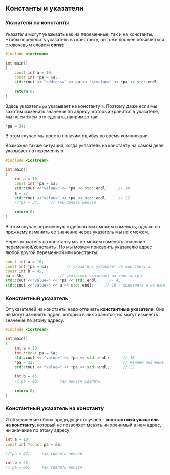 ## Константы и указатели

### Указатели на константы

Указатели могут указывать как на переменные, так и на константы. Чтобы определить указатель на константу, он тоже должен объявляться с ключевым словом **const**:

```cpp
#include <iostream>

int main()
{
    const int a = 10;
    const int *pa = &a;
    std::cout << "address=" << pa << "\tvalue=" << *pa << std::endl;
     
    return 0;
}
```

Здесь указатель `pa` указывает на константу `a`. Поэтому даже если мы захотим изменить значение по адресу, который хранится в указателе, 
мы не сможем это сделать, например так:

```cpp
*pa = 34;
```

В этом случае мы просто получим ошибку во время компиляции.

Возможна также ситуация, когда указатель на константу на самом деле указывает на переменную:

```cpp
#include <iostream>

int main()
{
    int a = 10;
    const int *pa = &a;
    std::cout <<"value=" << *pa << std::endl;     // 10
    a = 22;
    std::cout <<"value=" << *pa << std::endl;     // 22
    //*pa = 34;     // так делать нельзя
     
    return 0;
}
```

В этом случае переменную отдельно мы сможем изменять, однако по прежнему изменить ее значение через указатель мы не сможем.

Через указатель на константу мы не можем изменять значение переменной/константы. Но мы можем присвоить указателю адрес любой другой переменной или константы:

```cpp
const int a = 10;
const int *pa = &a;        // указатель указывает на константу a
const int b = 45;
pa = &b;                // указатель указывает на константу b
std::cout <<"value=" << *pa << std::endl;     // 45
std::cout <<"value=" << a << std::endl;     // 10 - константа a не изменяется
```

### Константный указатель

От указателей на константы надо отличать **константные указатели**. Они не могут изменять адрес, который в них хранится, но могут изменять значение по этому адресу.

```cpp
#include <iostream>

int main()
{
    int a = 10;
    int *const pa = &a;
    std::cout << "value=" << *pa << std::endl;      // 10
    *pa = 22;                                       // меняем значение
    std::cout << "value=" << *pa << std::endl;      // 22
 
    int b = 45;
    // pa = &b;         так нельзя сделать
     
    return 0;
}
```

### Константный указатель на константу

И объединение обоих предыдущих случаев - **константный указатель на константу**, который не позволяет менять ни хранимый в нем 
адрес, ни значение по этому адресу:

```cpp
int a = 10;
const int *const pa = &a;

//*pa = 22;     так сделать нельзя

int b = 45;
// pa = &b;     так сделать нельзя
```

